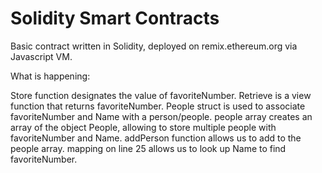 # Solidity Smart Contracts

Basic contract written in Solidity, deployed on remix.ethereum.org via Javascript VM.

What is happening:

Store function designates the value of favoriteNumber.
Retrieve is a view function that returns favoriteNumber.
People struct is used to associate favoriteNumber and Name with a person/people.
people array creates an array of the object People, allowing to store multiple people with favoriteNumber and Name.
addPerson function allows us to add to the people array.
mapping on line 25 allows us to look up Name to find favoriteNumber.
